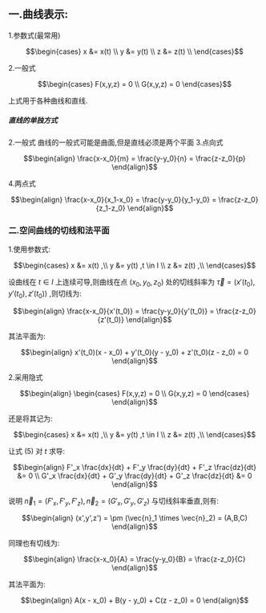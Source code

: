 ## 一.曲线表示:
1.参数式(最常用)

$$\begin{cases}
    x &= x(t) \\
    y &= y(t) \\
    z &= z(t) \\
\end{cases}$$

2.一般式

$$\begin{cases}
    F(x,y,z) = 0 \\
    G(x,y,z) = 0
\end{cases}$$

上式用于各种曲线和直线.
##### 直线的单独方式
2.一般式
曲线的一般式可能是曲面,但是直线必须是两个平面
3.点向式

$$\begin{align}
    \frac{x-x_0}{m} = \frac{y-y_0}{n} = \frac{z-z_0}{p}
\end{align}$$

4.两点式

$$\begin{align}
    \frac{x-x_0}{x_1-x_0} = \frac{y-y_0}{y_1-y_0} = \frac{z-z_0}{z_1-z_0}
\end{align}$$

### 二.空间曲线的切线和法平面
1.使用参数式:

$$\begin{cases}
    x &= x(t) ,\\
    y &= y(t) ,t \in I \\
    z &= z(t) ,\\
\end{cases}$$

设曲线在 $t \in I$ 上连续可导,则曲线在点 $(x_0,y_0,z_0)$ 处的切线斜率为 $\vec{\tau} = (x'(t_0),y'(t_0),z'(t_0))$ ,则切线为:

$$\begin{align}
    \frac{x-x_0}{x'(t_0)} = \frac{y-y_0}{y'(t_0)} = \frac{z-z_0}{z'(t_0)}
\end{align}$$

其法平面为:

$$\begin{align}
    x'(t_0)(x - x_0) + y'(t_0)(y - y_0) + z'(t_0)(z - z_0) = 0
\end{align}$$


2.采用隐式

$$\begin{align}
\begin{cases}
    F(x,y,z) = 0 \\
    G(x,y,z) = 0
\end{cases}    
\end{align}$$

还是将其记为:

$$\begin{cases}
    x &= x(t) ,\\
    y &= y(t) ,t \in I \\
    z &= z(t) ,\\
\end{cases}$$

让式 $(5)$ 对 $t$ 求导:

$$\begin{align}
    F'_x \frac{dx}{dt} + F'_y \frac{dy}{dt} + F'_z \frac{dz}{dt} &= 0 \\
    G'_x \frac{dx}{dt} + G'_y \frac{dy}{dt} + G'_z \frac{dz}{dt} &= 0
\end{align}$$

说明 $\vec{n}_1 = (F'_x,F'_y,F'_z) , \vec{n}_2 = (G'_x,G'_y,G'_z)$ 与切线斜率垂直,则有:

$$\begin{align}
    (x',y',z') = \pm (\vec{n}_1 \times \vec{n}_2) = (A,B,C)
\end{align}$$

同理也有切线为:

$$\begin{align}
    \frac{x-x_0}{A} = \frac{y-y_0}{B} = \frac{z-z_0}{C}
\end{align}$$

其法平面为:

$$\begin{align}
    A(x - x_0) + B(y - y_0) + C(z - z_0) = 0
\end{align}$$


